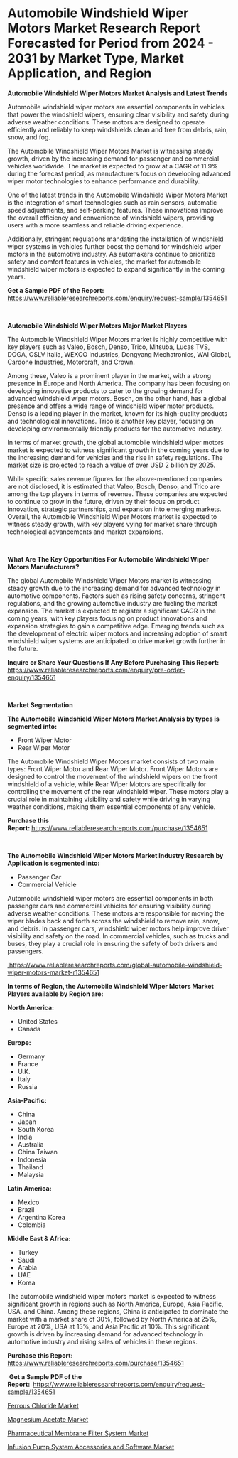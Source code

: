 <p><h1>Automobile Windshield Wiper Motors Market Research Report Forecasted for Period from 2024 -  2031 by Market Type, Market Application, and Region</h1></p><p><strong>Automobile Windshield Wiper Motors Market Analysis and Latest Trends</strong></p>
<p><p>Automobile windshield wiper motors are essential components in vehicles that power the windshield wipers, ensuring clear visibility and safety during adverse weather conditions. These motors are designed to operate efficiently and reliably to keep windshields clean and free from debris, rain, snow, and fog.</p><p>The Automobile Windshield Wiper Motors Market is witnessing steady growth, driven by the increasing demand for passenger and commercial vehicles worldwide. The market is expected to grow at a CAGR of 11.9% during the forecast period, as manufacturers focus on developing advanced wiper motor technologies to enhance performance and durability.</p><p>One of the latest trends in the Automobile Windshield Wiper Motors Market is the integration of smart technologies such as rain sensors, automatic speed adjustments, and self-parking features. These innovations improve the overall efficiency and convenience of windshield wipers, providing users with a more seamless and reliable driving experience.</p><p>Additionally, stringent regulations mandating the installation of windshield wiper systems in vehicles further boost the demand for windshield wiper motors in the automotive industry. As automakers continue to prioritize safety and comfort features in vehicles, the market for automobile windshield wiper motors is expected to expand significantly in the coming years.</p></p>
<p><strong>Get a Sample PDF of the Report:&nbsp;</strong> <a href="https://www.reliableresearchreports.com/enquiry/request-sample/1354651">https://www.reliableresearchreports.com/enquiry/request-sample/1354651</a></p>
<p>&nbsp;</p>
<p><strong>Automobile Windshield Wiper Motors Major Market Players</strong></p>
<p><p>The Automobile Windshield Wiper Motors market is highly competitive with key players such as Valeo, Bosch, Denso, Trico, Mitsuba, Lucas TVS, DOGA, OSLV Italia, WEXCO Industries, Dongyang Mechatronics, WAI Global, Cardone Industries, Motorcraft, and Crown. </p><p>Among these, Valeo is a prominent player in the market, with a strong presence in Europe and North America. The company has been focusing on developing innovative products to cater to the growing demand for advanced windshield wiper motors. Bosch, on the other hand, has a global presence and offers a wide range of windshield wiper motor products. Denso is a leading player in the market, known for its high-quality products and technological innovations. Trico is another key player, focusing on developing environmentally friendly products for the automotive industry. </p><p>In terms of market growth, the global automobile windshield wiper motors market is expected to witness significant growth in the coming years due to the increasing demand for vehicles and the rise in safety regulations. The market size is projected to reach a value of over USD 2 billion by 2025.</p><p>While specific sales revenue figures for the above-mentioned companies are not disclosed, it is estimated that Valeo, Bosch, Denso, and Trico are among the top players in terms of revenue. These companies are expected to continue to grow in the future, driven by their focus on product innovation, strategic partnerships, and expansion into emerging markets. Overall, the Automobile Windshield Wiper Motors market is expected to witness steady growth, with key players vying for market share through technological advancements and market expansions.</p></p>
<p>&nbsp;</p>
<p><strong>What Are The Key Opportunities For Automobile Windshield Wiper Motors Manufacturers?</strong></p>
<p><p>The global Automobile Windshield Wiper Motors market is witnessing steady growth due to the increasing demand for advanced technology in automotive components. Factors such as rising safety concerns, stringent regulations, and the growing automotive industry are fueling the market expansion. The market is expected to register a significant CAGR in the coming years, with key players focusing on product innovations and expansion strategies to gain a competitive edge. Emerging trends such as the development of electric wiper motors and increasing adoption of smart windshield wiper systems are anticipated to drive market growth further in the future.</p></p>
<p><strong>Inquire or Share Your Questions If Any Before Purchasing This Report:</strong> <a href="https://www.reliableresearchreports.com/enquiry/pre-order-enquiry/1354651">https://www.reliableresearchreports.com/enquiry/pre-order-enquiry/1354651</a></p>
<p>&nbsp;</p>
<p><strong>Market Segmentation</strong></p>
<p><strong>The Automobile Windshield Wiper Motors Market Analysis by types is segmented into:</strong></p>
<p><ul><li>Front Wiper Motor</li><li>Rear Wiper Motor</li></ul></p>
<p><p>The Automobile Windshield Wiper Motors market consists of two main types: Front Wiper Motor and Rear Wiper Motor. Front Wiper Motors are designed to control the movement of the windshield wipers on the front windshield of a vehicle, while Rear Wiper Motors are specifically for controlling the movement of the rear windshield wiper. These motors play a crucial role in maintaining visibility and safety while driving in varying weather conditions, making them essential components of any vehicle.</p></p>
<p><strong>Purchase this Report:&nbsp;</strong><a href="https://www.reliableresearchreports.com/purchase/1354651">https://www.reliableresearchreports.com/purchase/1354651</a></p>
<p>&nbsp;</p>
<p><strong>The Automobile Windshield Wiper Motors Market Industry Research by Application is segmented into:</strong></p>
<p><ul><li>Passenger Car</li><li>Commercial Vehicle</li></ul></p>
<p><p>Automobile windshield wiper motors are essential components in both passenger cars and commercial vehicles for ensuring visibility during adverse weather conditions. These motors are responsible for moving the wiper blades back and forth across the windshield to remove rain, snow, and debris. In passenger cars, windshield wiper motors help improve driver visibility and safety on the road. In commercial vehicles, such as trucks and buses, they play a crucial role in ensuring the safety of both drivers and passengers.</p></p>
<p><a href="https://www.reliableresearchreports.com/global-automobile-windshield-wiper-motors-market-r1354651">&nbsp;https://www.reliableresearchreports.com/global-automobile-windshield-wiper-motors-market-r1354651</a></p>
<p><strong>In terms of Region, the Automobile Windshield Wiper Motors Market Players available by Region are:</strong></p>
<p>
    <p> <strong> North America: </strong>
        <ul>
            <li>United States</li>
            <li>Canada</li>
        </ul>
        </p> 
    <p> <strong> Europe: </strong>
        <ul>
            <li>Germany</li>
            <li>France</li>
            <li>U.K.</li>
            <li>Italy</li>
            <li>Russia</li>
        </ul>
        </p> 
    <p> <strong> Asia-Pacific: </strong>
        <ul>
            <li>China</li>
            <li>Japan</li>
            <li>South Korea</li>
            <li>India</li>
            <li>Australia</li>
            <li>China Taiwan</li>
            <li>Indonesia</li>
            <li>Thailand</li>
            <li>Malaysia</li>
        </ul>
        </p> 
    <p> <strong> Latin America: </strong>
        <ul>
            <li>Mexico</li>
            <li>Brazil</li>
            <li>Argentina Korea</li>
            <li>Colombia</li>
        </ul>
        </p> 
    <p> <strong> Middle East & Africa: </strong>
        <ul>
            <li>Turkey</li>
            <li>Saudi</li>
            <li>Arabia</li>
            <li>UAE</li>
            <li>Korea</li>
        </ul>
    </p>
    </p>
<p><p>The automobile windshield wiper motors market is expected to witness significant growth in regions such as North America, Europe, Asia Pacific, USA, and China. Among these regions, China is anticipated to dominate the market with a market share of 30%, followed by North America at 25%, Europe at 20%, USA at 15%, and Asia Pacific at 10%. This significant growth is driven by increasing demand for advanced technology in automotive industry and rising sales of vehicles in these regions.</p></p>
<p><strong>Purchase this Report: </strong><a href="https://www.reliableresearchreports.com/purchase/1354651">https://www.reliableresearchreports.com/purchase/1354651</a></p>
<p>&nbsp;<strong>Get a Sample PDF of the Report:&nbsp;&nbsp;</strong><a href="https://www.reliableresearchreports.com/enquiry/request-sample/1354651">https://www.reliableresearchreports.com/enquiry/request-sample/1354651</a></p>
<p><strong></strong></p>
<p><p><a href="https://github.com/HenrietteMills1/Market-Research-Report-List-2/blob/main/ferrous-chloride-market.md">Ferrous Chloride Market</a></p><p><a href="https://github.com/marthawweekle/Market-Research-Report-List-2/blob/main/magnesium-acetate-market.md">Magnesium Acetate Market</a></p><p><a href="https://issuu.com/reportprime-2/docs/pharmaceutical-membrane-filter-system-market-size-">Pharmaceutical Membrane Filter System Market</a></p><p><a href="https://issuu.com/reportprime-2/docs/infusion-pump-system-accessories-and-software-mark">Infusion Pump System Accessories and Software Market</a></p></p>
